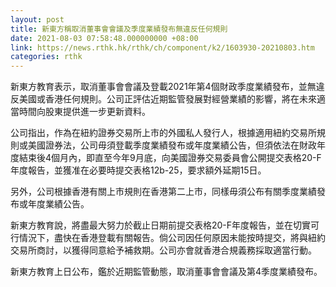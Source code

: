 ```yaml
---
layout: post
title: 新東方稱取消董事會會議及季度業績發布無違反任何規則
date: 2021-08-03 07:58:48.000000000 +08:00
link: https://news.rthk.hk/rthk/ch/component/k2/1603930-20210803.htm
categories: rthk
---
```


新東方教育表示，取消董事會會議及登載2021年第4個財政季度業績發布，並無違反美國或香港任何規則。公司正評估近期監管發展對經營業績的影響，將在未來適當時間向股東提供進一步更新資料。

公司指出，作為在紐約證券交易所上市的外國私人發行人，根據適用紐約交易所規則或美國證券法，公司毋須登載季度業績發布或年度業績公告，但須依法在財政年度結束後4個月內，即直至今年9月底，向美國證券交易委員會公開提交表格20-F年度報告，並獲准在必要時提交表格12b-25，要求額外延期15日。

另外，公司根據香港有關上市規則在香港第二上市，同樣毋須公布有關季度業績發布或年度業績公告。

新東方教育說，將盡最大努力於截止日期前提交表格20-F年度報告，並在切實可行情況下，盡快在香港登載有關報告。倘公司因任何原因未能按時提交，將與紐約交易所商討，以獲得同意給予補救期。公司亦會就香港合規義務採取適當行動。

新東方教育上日公布，鑑於近期監管動態，取消董事會會議及第4季度業績發布。
